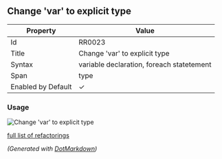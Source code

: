 ## Change 'var' to explicit type

| Property           | Value                                     |
| ------------------ | ----------------------------------------- |
| Id                 | RR0023                                    |
| Title              | Change 'var' to explicit type             |
| Syntax             | variable declaration, foreach statetement |
| Span               | type                                      |
| Enabled by Default | &#x2713;                                  |

### Usage

![Change 'var' to explicit type](../../images/refactorings/ChangeVarToExplicitType.png)

[full list of refactorings](Refactorings.md)

*\(Generated with [DotMarkdown](http://github.com/JosefPihrt/DotMarkdown)\)*